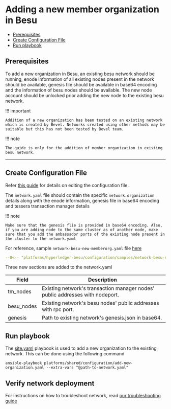 [//]: # (##############################################################################################)
[//]: # (Copyright Accenture. All Rights Reserved.)
[//]: # (SPDX-License-Identifier: Apache-2.0)
[//]: # (##############################################################################################)

<a name = "adding-new-member-org-to-existing-network-in-besu"></a>
# Adding a new member organization in Besu

  - [Prerequisites](#prerequisites)
  - [Create Configuration File](#create-configuration-file)
  - [Run playbook](#run-playbook)

<a name = "prerequisites"></a>
## Prerequisites
To add a new organization in Besu, an existing besu network should be running, enode information of all existing nodes present in the network should be available, genesis file should be available in base64 encoding and the information of besu nodes should be available. The new node account should be unlocked prior adding the new node to the existing besu network. 

!!! important

    Addition of a new organization has been tested on an existing network which is created by Bevel. Networks created using other methods may be suitable but this has not been tested by Bevel team.

!!! note 

    The guide is only for the addition of member organization in existing besu network.

---

<a name = "create_config_file"></a>
## Create Configuration File

Refer [this guide](../networkyaml-besu.md) for details on editing the configuration file.

The `network.yaml` file should contain the specific `network.organization` details along with the enode information, genesis file in base64 encoding and tessera transaction manager details

!!! note

    Make sure that the genesis flie is provided in base64 encoding. Also, if you are adding node to the same cluster as of another node, make sure that you add the ambassador ports of the existing node present in the cluster to the network.yaml

For reference, sample `network-besu-new-memberorg.yaml` file [here](https://github.com/hyperledger/bevel/blob/main/platforms/hyperledger-besu/configuration/samples/network-besu-new-memberorg.yaml)

```yaml
--8<-- "platforms/hyperledger-besu/configuration/samples/network-besu-new-memberorg.yaml:1:152"
```

Three new sections are added to the network.yaml

| Field       | Description                                              |
|-------------|----------------------------------------------------------|
| tm_nodes | Existing network's transaction manager nodes' public addresses with nodeport.|
| besu_nodes | Existing network's besu nodes' public addresses with rpc port.|
| genesis | Path to existing network's genesis.json in base64.|


<a name = "run_network"></a>
## Run playbook

The [site.yaml](https://github.com/hyperledger/bevel/tree/main/platforms/shared/configuration/site.yaml) playbook is used to add a new organization to the existing network. This can be done using the following command

```
ansible-playbook platforms/shared/configuration/add-new-organization.yaml --extra-vars "@path-to-network.yaml"
```

## Verify network deployment
For instructions on how to troubleshoot network, read [our troubleshooting guide](../../references/troubleshooting.md)

